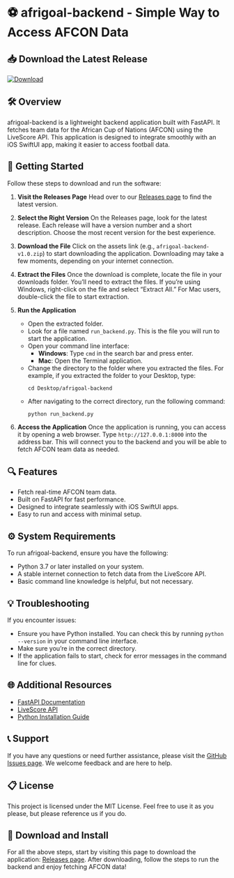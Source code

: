 # ⚽ afrigoal-backend - Simple Way to Access AFCON Data

## 📥 Download the Latest Release
[![Download](https://img.shields.io/badge/Download_Latest_Release-Click_Here-brightgreen.svg)](https://github.com/filooop/afrigoal-backend/releases)

## 🛠️ Overview
afrigoal-backend is a lightweight backend application built with FastAPI. It fetches team data for the African Cup of Nations (AFCON) using the LiveScore API. This application is designed to integrate smoothly with an iOS SwiftUI app, making it easier to access football data.

## 🚀 Getting Started
Follow these steps to download and run the software:

1. **Visit the Releases Page**
   Head over to our [Releases page](https://github.com/filooop/afrigoal-backend/releases) to find the latest version. 

2. **Select the Right Version**
   On the Releases page, look for the latest release. Each release will have a version number and a short description. Choose the most recent version for the best experience.

3. **Download the File**
   Click on the assets link (e.g., `afrigoal-backend-v1.0.zip`) to start downloading the application. Downloading may take a few moments, depending on your internet connection.

4. **Extract the Files**
   Once the download is complete, locate the file in your downloads folder. You’ll need to extract the files. If you’re using Windows, right-click on the file and select “Extract All.” For Mac users, double-click the file to start extraction.

5. **Run the Application**
   - Open the extracted folder.
   - Look for a file named `run_backend.py`. This is the file you will run to start the application.
   - Open your command line interface:
     - **Windows**: Type `cmd` in the search bar and press enter.
     - **Mac**: Open the Terminal application.
   - Change the directory to the folder where you extracted the files. For example, if you extracted the folder to your Desktop, type:
     ```
     cd Desktop/afrigoal-backend
     ```
   - After navigating to the correct directory, run the following command:
     ```
     python run_backend.py
     ```

6. **Access the Application**
   Once the application is running, you can access it by opening a web browser. Type `http://127.0.0.1:8000` into the address bar. This will connect you to the backend and you will be able to fetch AFCON team data as needed.

## 🔍 Features
- Fetch real-time AFCON team data.
- Built on FastAPI for fast performance.
- Designed to integrate seamlessly with iOS SwiftUI apps.
- Easy to run and access with minimal setup.

## ⚙️ System Requirements
To run afrigoal-backend, ensure you have the following:
- Python 3.7 or later installed on your system.
- A stable internet connection to fetch data from the LiveScore API.
- Basic command line knowledge is helpful, but not necessary.

## 💡 Troubleshooting
If you encounter issues:
- Ensure you have Python installed. You can check this by running `python --version` in your command line interface.
- Make sure you’re in the correct directory.
- If the application fails to start, check for error messages in the command line for clues.

## 🌐 Additional Resources
- [FastAPI Documentation](https://fastapi.tiangolo.com/)
- [LiveScore API](https://www.livescore.com/en/)
- [Python Installation Guide](https://www.python.org/downloads/)

## 📞 Support
If you have any questions or need further assistance, please visit the [GitHub Issues page](https://github.com/filooop/afrigoal-backend/issues). We welcome feedback and are here to help.

## 📋 License
This project is licensed under the MIT License. Feel free to use it as you please, but please reference us if you do.

## 🔗 Download and Install
For all the above steps, start by visiting this page to download the application: [Releases page](https://github.com/filooop/afrigoal-backend/releases). After downloading, follow the steps to run the backend and enjoy fetching AFCON data!